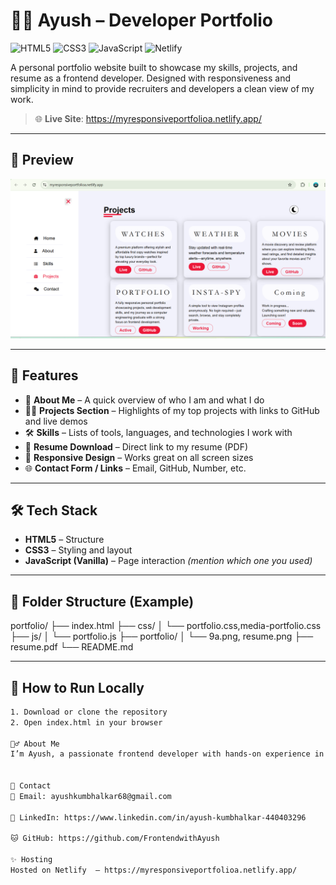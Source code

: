 # 🧑‍💻 Ayush – Developer Portfolio
![HTML5](https://img.shields.io/badge/HTML5-E34F26?style=for-the-badge&logo=html5&logoColor=white)
![CSS3](https://img.shields.io/badge/CSS3-1572B6?style=for-the-badge&logo=css3&logoColor=white)
![JavaScript](https://img.shields.io/badge/JavaScript-F7DF1E?style=for-the-badge&logo=javascript&logoColor=black)
![Netlify](https://img.shields.io/badge/Hosted_on-Netlify-00C7B7?style=for-the-badge&logo=netlify&logoColor=white)


A personal portfolio website built to showcase my skills, projects, and resume as a frontend developer. Designed with responsiveness and simplicity in mind to provide recruiters and developers a clean view of my work.

> 🌐 **Live Site**: https://myresponsiveportfolioa.netlify.app/ <!-- Replace this with your Netlify/Vercel/GitHub Pages link -->

---

## 📸 Preview

![portfolio preview](./portfolio/portfolio-preview.png) <!-- Optional screenshot -->

---

## 🚀 Features

- 👋 **About Me** – A quick overview of who I am and what I do
- 🧑‍💻 **Projects Section** – Highlights of my top projects with links to GitHub and live demos
- 🛠️ **Skills** – Lists of tools, languages, and technologies I work with
- 📄 **Resume Download** – Direct link to my resume (PDF)
- 📱 **Responsive Design** – Works great on all screen sizes
- 🌐 **Contact Form / Links** – Email, GitHub, Number, etc.

---

## 🛠️ Tech Stack

- **HTML5** – Structure
- **CSS3** – Styling and layout
- **JavaScript (Vanilla)** – Page interaction *(mention which one you used)*
---

## 📁 Folder Structure (Example)

portfolio/
├── index.html
├── css/
│ └── portfolio.css,media-portfolio.css
├── js/
│ └── portfolio.js
├── portfolio/
│ └── 9a.png, resume.png
├── resume.pdf
└── README.md



---

## 🧪 How to Run Locally

```bash
1. Download or clone the repository
2. Open index.html in your browser

🙋‍♂️ About Me
I’m Ayush, a passionate frontend developer with hands-on experience in HTML, CSS, JavaScript, React, and Bootstrap. As a Computer Engineering fresher, I build projects to sharpen my skills and showcase my work through a responsive, cleanly designed portfolio.


📢 Contact
📧 Email: ayushkumbhalkar68@gmail.com

💼 LinkedIn: https://www.linkedin.com/in/ayush-kumbhalkar-440403296 

🐱 GitHub: https://github.com/FrontendwithAyush 

✨ Hosting
Hosted on Netlify  – https://myresponsiveportfolioa.netlify.app/

